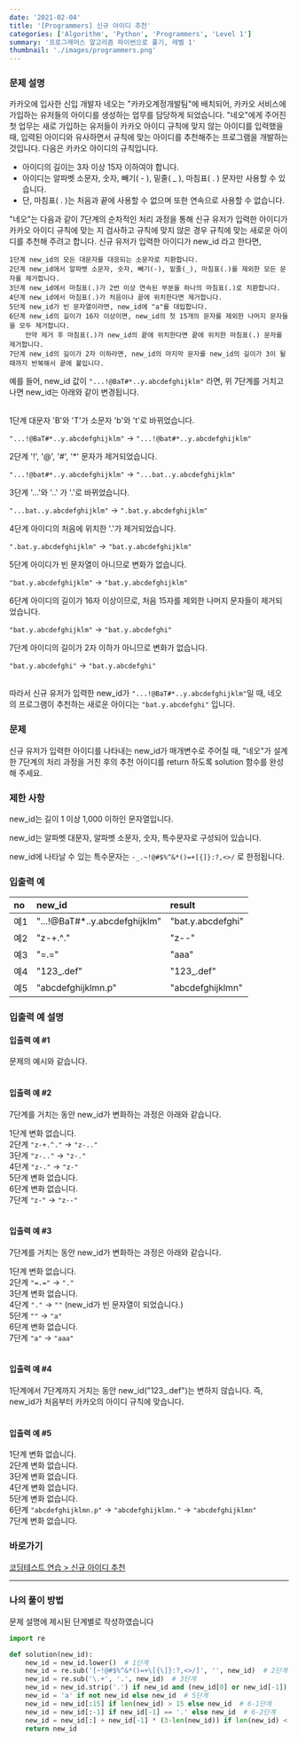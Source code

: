 ```yaml
---
date: '2021-02-04'
title: '[Programmers] 신규 아이디 추천'
categories: ['Algorithm', 'Python', 'Programmers', 'Level 1']
summary: '프로그래머스 알고리즘 파이썬으로 풀기, 레벨 1'
thumbnail: './images/programmers.png'
---
```


### 문제 설명

카카오에 입사한 신입 개발자 네오는 "카카오계정개발팀"에 배치되어, 카카오 서비스에 가입하는 유저들의 아이디를 생성하는 업무를 담당하게 되었습니다. "네오"에게 주어진 첫 업무는 새로 가입하는 유저들이 카카오 아이디 규칙에 맞지 않는 아이디를 입력했을 때, 입력된 아이디와 유사하면서 규칙에 맞는 아이디를 추천해주는 프로그램을 개발하는 것입니다.
다음은 카카오 아이디의 규칙입니다.

- 아이디의 길이는 3자 이상 15자 이하여야 합니다.
- 아이디는 알파벳 소문자, 숫자, 빼기( - ), 밑줄( _ ), 마침표( . ) 문자만 사용할 수 있습니다.
- 단, 마침표( . )는 처음과 끝에 사용할 수 없으며 또한 연속으로 사용할 수 없습니다.

"네오"는 다음과 같이 7단계의 순차적인 처리 과정을 통해 신규 유저가 입력한 아이디가 카카오 아이디 규칙에 맞는 지 검사하고 규칙에 맞지 않은 경우 규칙에 맞는 새로운 아이디를 추천해 주려고 합니다.
신규 유저가 입력한 아이디가 new_id 라고 한다면,

    1단계 new_id의 모든 대문자를 대응되는 소문자로 치환합니다.
    2단계 new_id에서 알파벳 소문자, 숫자, 빼기(-), 밑줄(_), 마침표(.)를 제외한 모든 문자를 제거합니다.
    3단계 new_id에서 마침표(.)가 2번 이상 연속된 부분을 하나의 마침표(.)로 치환합니다.
    4단계 new_id에서 마침표(.)가 처음이나 끝에 위치한다면 제거합니다.
    5단계 new_id가 빈 문자열이라면, new_id에 "a"를 대입합니다.
    6단계 new_id의 길이가 16자 이상이면, new_id의 첫 15개의 문자를 제외한 나머지 문자들을 모두 제거합니다.
        만약 제거 후 마침표(.)가 new_id의 끝에 위치한다면 끝에 위치한 마침표(.) 문자를 제거합니다.
    7단계 new_id의 길이가 2자 이하라면, new_id의 마지막 문자를 new_id의 길이가 3이 될 때까지 반복해서 끝에 붙입니다.

예를 들어, new_id 값이 ```"...!@BaT#*..y.abcdefghijklm"``` 라면, 위 7단계를 거치고 나면 new_id는 아래와 같이 변경됩니다.
<br/><br/>

1단계 대문자 'B'와 'T'가 소문자 'b'와 't'로 바뀌었습니다.

```"...!@BaT#*..y.abcdefghijklm"``` → ```"...!@bat#*..y.abcdefghijklm"```

2단계 '!', '@', '#', '\*' 문자가 제거되었습니다.

```"...!@bat#*..y.abcdefghijklm"``` → ```"...bat..y.abcdefghijklm"```

3단계 '...'와 '..' 가 '.'로 바뀌었습니다.

```"...bat..y.abcdefghijklm"``` → ```".bat.y.abcdefghijklm"```

4단계 아이디의 처음에 위치한 '.'가 제거되었습니다.

```".bat.y.abcdefghijklm"``` → ```"bat.y.abcdefghijklm"```

5단계 아이디가 빈 문자열이 아니므로 변화가 없습니다.

```"bat.y.abcdefghijklm"``` → ```"bat.y.abcdefghijklm"```

6단계 아이디의 길이가 16자 이상이므로, 처음 15자를 제외한 나머지 문자들이 제거되었습니다.

```"bat.y.abcdefghijklm"``` → ```"bat.y.abcdefghi"```

7단계 아이디의 길이가 2자 이하가 아니므로 변화가 없습니다.

```"bat.y.abcdefghi"``` → ```"bat.y.abcdefghi"```
<br/><br/>

따라서 신규 유저가 입력한 new_id가 ```"...!@BaT#*..y.abcdefghijklm"```일 때, 네오의 프로그램이 추천하는 새로운 아이디는 ```"bat.y.abcdefghi"``` 입니다.

### 문제

신규 유저가 입력한 아이디를 나타내는 new_id가 매개변수로 주어질 때, "네오"가 설계한 7단계의 처리 과정을 거친 후의 추천 아이디를 return 하도록 solution 함수를 완성해 주세요.

### 제한 사항

new_id는 길이 1 이상 1,000 이하인 문자열입니다.

new_id는 알파벳 대문자, 알파벳 소문자, 숫자, 특수문자로 구성되어 있습니다.

new_id에 나타날 수 있는 특수문자는 ```-_.~!@#$%^&*()=+[{]}:?,<>/``` 로 한정됩니다.

### 입출력 예

| no   | new_id                         | result            |
| :--- | :----------------------------- | :---------------- |
| 예1  | "...!@BaT#\*..y.abcdefghijklm" | "bat.y.abcdefghi" |
| 예2  | "z-+.^."                       | "z--"             |
| 예3  | "=.="                          | "aaa"             |
| 예4  | "123_.def"                     | "123_.def"        |
| 예5  | "abcdefghijklmn.p"             | "abcdefghijklmn"  |

### 입출력 예 설명

#### 입출력 예 #1 <br/>
문제의 예시와 같습니다.
<br/><br/>

#### 입출력 예 #2 <br/>
7단계를 거치는 동안 new_id가 변화하는 과정은 아래와 같습니다.<br/>

1단계 변화 없습니다.<br/>
2단계 ```"z-+.^."``` → ```"z-.."```<br/>
3단계 ```"z-.."``` → ```"z-."```<br/>
4단계 ```"z-."``` → ```"z-"```<br/>
5단계 변화 없습니다.<br/>
6단계 변화 없습니다.<br/>
7단계 ```"z-"``` → ```"z--"```
<br/><br/>

#### 입출력 예 #3<br/>
7단계를 거치는 동안 new_id가 변화하는 과정은 아래와 같습니다.

1단계 변화 없습니다.<br/>
2단계 ```"=.="``` → ```"."```<br/>
3단계 변화 없습니다.<br/>
4단계 ```"."``` → ```""``` (new_id가 빈 문자열이 되었습니다.)<br/>
5단계 ```""``` → ```"a"```<br/>
6단계 변화 없습니다.<br/>
7단계 ```"a"``` → ```"aaa"```
<br/><br/>

#### 입출력 예 #4<br/>
1단계에서 7단계까지 거치는 동안 new_id("123_.def")는 변하지 않습니다. 즉, new_id가 처음부터 카카오의 아이디 규칙에 맞습니다.
<br/><br/>

#### 입출력 예 #5
1단계 변화 없습니다.<br/>
2단계 변화 없습니다.<br/>
3단계 변화 없습니다.<br/>
4단계 변화 없습니다.<br/>
5단계 변화 없습니다.<br/>
6단계 ```"abcdefghijklmn.p"``` → ```"abcdefghijklmn."``` → ```"abcdefghijklmn"```<br/>
7단계 변화 없습니다.

### 바로가기

[코딩테스트 연습 > 신규 아이디 추천](<https://programmers.co.kr/learn/courses/30/lessons/72410?language=python3>)

---

### 나의 풀이 방법

문제 설명에 제시된 단계별로 작성하였습니다

``` python
import re

def solution(new_id):
    new_id = new_id.lower()  # 1단계
    new_id = re.sub('[~!@#$%^&*()=+\[{\]}:?,<>/]', '', new_id)  # 2단계
    new_id = re.sub('\.+', '.', new_id)  # 3단계
    new_id = new_id.strip('.') if new_id and (new_id[0] or new_id[-1]) == '.' else new_id  # 4단계
    new_id = 'a' if not new_id else new_id  # 5단계
    new_id = new_id[:15] if len(new_id) > 15 else new_id  # 6-1단계
    new_id = new_id[:-1] if new_id[-1] == '.' else new_id  # 6-2단계
    new_id = new_id[:] + new_id[-1] * (3-len(new_id)) if len(new_id) < 3 else new_id  # 7 단계
    return new_id
    
```